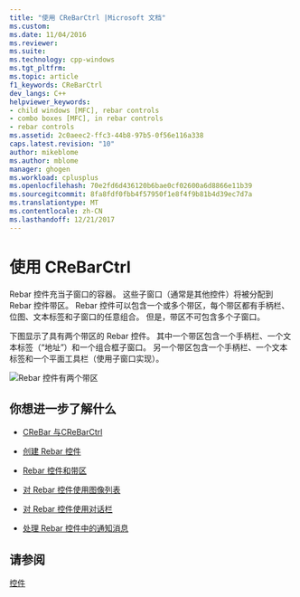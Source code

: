 ```yaml
---
title: "使用 CReBarCtrl |Microsoft 文档"
ms.custom: 
ms.date: 11/04/2016
ms.reviewer: 
ms.suite: 
ms.technology: cpp-windows
ms.tgt_pltfrm: 
ms.topic: article
f1_keywords: CReBarCtrl
dev_langs: C++
helpviewer_keywords:
- child windows [MFC], rebar controls
- combo boxes [MFC], in rebar controls
- rebar controls
ms.assetid: 2c0aeec2-ffc3-44b8-97b5-0f56e116a338
caps.latest.revision: "10"
author: mikeblome
ms.author: mblome
manager: ghogen
ms.workload: cplusplus
ms.openlocfilehash: 70e2fd6d436120b6bae0cf02600a6d8866e11b39
ms.sourcegitcommit: 8fa8fdf0fbb4f57950f1e8f4f9b81b4d39ec7d7a
ms.translationtype: MT
ms.contentlocale: zh-CN
ms.lasthandoff: 12/21/2017
---
```

# <a name="using-crebarctrl"></a>使用 CReBarCtrl
Rebar 控件充当子窗口的容器。 这些子窗口（通常是其他控件）将被分配到 Rebar 控件带区。 Rebar 控件可以包含一个或多个带区，每个带区都有手柄栏、位图、文本标签和子窗口的任意组合。 但是，带区不可包含多个子窗口。  
  
 下图显示了具有两个带区的 Rebar 控件。 其中一个带区包含一个手柄栏、一个文本标签（“地址”）和一个组合框子窗口。 另一个带区包含一个手柄栏、一个文本标签和一个平面工具栏（使用子窗口实现）。  
  
 ![Rebar 控件有两个带区](../mfc/media/vc4ruz1.gif "vc4ruz1")  
  
## <a name="what-do-you-want-to-know-more-about"></a>你想进一步了解什么  
  
-   [CReBar 与CReBarCtrl](../mfc/crebar-vs-crebarctrl.md)  
  
-   [创建 Rebar 控件](../mfc/creating-a-rebar-control.md)  
  
-   [Rebar 控件和带区](../mfc/rebar-controls-and-bands.md)  
  
-   [对 Rebar 控件使用图像列表](../mfc/using-an-image-list-with-a-rebar-control.md)  
  
-   [对 Rebar 控件使用对话栏](../mfc/using-a-dialog-bar-with-a-rebar-control.md)  
  
-   [处理 Rebar 控件中的通知消息](../mfc/processing-notification-messages-in-a-rebar-control.md)  
  
## <a name="see-also"></a>请参阅  
 [控件](../mfc/controls-mfc.md)

